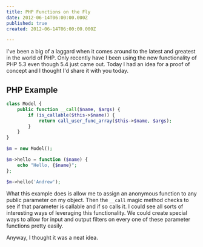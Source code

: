 ```yaml
---
title: PHP Functions on the Fly
date: 2012-06-14T06:00:00.000Z
published: true
created: 2012-06-14T06:00:00.000Z

---
```


I've been a big of a laggard when it comes around to the latest and greatest in the world of PHP. Only recently have I been using the new functionality of PHP 5.3 even though 5.4 just came out. Today I had an idea for a proof of concept and I thought I'd share it with you today.

## PHP Example


```php
class Model {
	public function __call($name, $args) {
		if (is_callable($this->$name)) {
			return call_user_func_array($this->$name, $args);
		}
	}
}

$m = new Model();

$m->hello = function ($name) {
	echo "Hello, {$name}";
};

$m->hello('Andrew');
```

What this example does is allow me to assign an anonymous function to any public parameter on my object. Then the `__call` magic method checks to see if that parameter is callable and if so calls it. I could see all sorts of interesting ways of leveraging this functionality. We could create special ways to allow for input and output filters on every one of these parameter functions pretty easily.

Anyway, I thought it was a neat idea.

